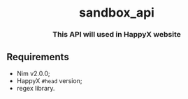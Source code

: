 <div align="center">

# sandbox_api

### This API will used in HappyX website

</div>


## Requirements

- Nim v2.0.0;
- HappyX `#head` version;
- regex library.
